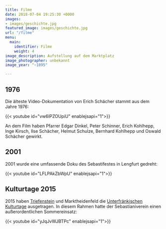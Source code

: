 ```yaml
---
title: Filme
date: 2018-07-04 19:25:30 +0000
images:
- images/geschichte.jpg
featured_image: images/geschichte.jpg
url: "/filme"
menu:
  main:
    identifier: Filme
    weight: 4
image_description: Aufstellung auf dem Marktplatz
image_photographer: unbekannt
image_year: "~1895"

---
```


## 1976

Die älteste Video-Dokumentation von Erich Schächer stammt aus dem Jahre 1976:

{{< youtube id="vw6IPZOUpiU" enablejsapi="1">}}

An dem Film haben Pfarrer Edgar Dinkel, Peter Schinner, Erich Kohlhepp, Inge Kirsch, Ilse Schächer, Helmut Schulze, Bernhard Kohlhepp und Oswald Schächer gewirkt.

## 2001

2001 wurde eine umfassende Doku des Sebastifestes in Lengfurt gedreht:

{{< youtube id="LFLPAkZbWpU" enablejsapi="1">}}

## Kulturtage 2015

2015 haben [Triefenstein](https://www.markt-triefenstein.de/) und Marktheidenfeld die [Unterfränkischen Kulturtage](https://www.bezirk-unterfranken.de/unsere-leistungen/heimatpflege/unterfraenkische-kulturtage/index.html) ausgetragen. In diesem Rahmen hatte der Sebastianiverein einen außerordentlichen Sommereinsatz:

{{< youtube id="yJqJvWJBTPc" enablejsapi="1">}}